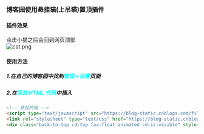 ### 博客园使用悬挂猫(上吊猫)置顶插件
#### 插件效果
点击小猫之后会回到网页顶部  
![cat.png](https://i.loli.net/2020/01/14/Icz8D9wSqfYOp1g.png)
#### 使用方法  
##### 1.在自己的博客园中找到<font color='#00FFFF'>管理->设置</font>页面
 
##### 2.在<font color='#00FFFF'>页首 HTML 代码</font>中插入
```html
<!-- 悬挂的喵 -->
<script type="text/javascript" src="https://blog-static.cnblogs.com/files/fsh001/szgotop.js"></script>
<link rel="stylesheet" type="text/css" href="https://blog-static.cnblogs.com/files/fsh001/szgotop.css" />
<div class="back-to-top cd-top faa-float animated cd-is-visible" style="top: -999px;"></div>
```